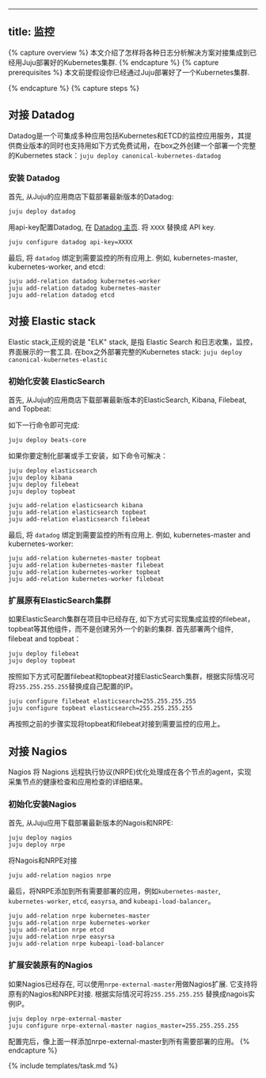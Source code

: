 <!--
---
title: Monitoring
---
-->
---
title: 监控
---
<!--
{% capture overview %}
This page shows how to connect various logging solutions to a Juju deployed cluster.
{% endcapture %}
{% capture prerequisites %}
This page assumes you have a working Juju deployed cluster.
{% endcapture %}
-->
{% capture overview %}
本文介绍了怎样将各种日志分析解决方案对接集成到已经用Juju部署好的Kubernetes集群.
{% endcapture %}
{% capture prerequisites %}
本文前提假设你已经通过Juju部署好了一个Kubernetes集群.

<!--
{% endcapture %}
{% capture steps %}
## Connecting Datadog

Datadog is a SaaS offering which includes support for a range of integrations, including Kubernetes and ETCD. While the solution is SAAS/Commercial, they include a Free tier which is supported with the following method. To deploy a full Kubernetes stack with Datadog out of the box, do: `juju deploy canonical-kubernetes-datadog`
-->
{% endcapture %}
{% capture steps %}
## 对接 Datadog

Datadog是一个可集成多种应用包括Kubernetes和ETCD的监控应用服务，其提供商业版本的同时也支持用如下方式免费试用，在box之外创建一个部署一个完整的Kubernetes stack：`juju deploy canonical-kubernetes-datadog`

<!--
### Installation of Datadog

To start, deploy the latest version Datadog from the Charm Store:
-->
### 安装 Datadog

首先, 从Juju的应用商店下载部署最新版本的Datadog:

```
juju deploy datadog
```

<!--
Configure Datadog with your api-key, found in the [Datadog dashboard](). Replace `XXXX` with your API key.
-->
用api-key配置Datadog, 在 [Datadog 主页](). 将 `XXXX` 替换成 API key.

```
juju configure datadog api-key=XXXX
```

<!--
Finally, attach `datadog` to all applications you wish to monitor. For example, kubernetes-master, kubernetes-worker, and etcd:
-->
最后, 将 `datadog` 绑定到需要监控的所有应用上. 例如, kubernetes-master, kubernetes-worker, and etcd:

```
juju add-relation datadog kubernetes-worker
juju add-relation datadog kubernetes-master
juju add-relation datadog etcd
```

<!--
## Connecting Elastic stack

The Elastic stack, formally "ELK" stack, refers to Elastic Search and the suite of tools to facilitate log aggregation, monitoring, and dashboarding. To deploy a full Kubernetes stack with elastic out of the box, do: `juju deploy canonical-kubernetes-elastic`

### New install of ElasticSearch

To start, deploy the latest version of ElasticSearch, Kibana, Filebeat, and Topbeat from the Charm Store:

This can be done in one command as:
-->
## 对接 Elastic stack

Elastic stack,正规的说是 "ELK" stack, 是指 Elastic Search 和日志收集，监控，界面展示的一套工具. 在box之外部署完整的Kubernetes stack: `juju deploy canonical-kubernetes-elastic`

### 初始化安装 ElasticSearch

首先, 从Juju的应用商店下载部署最新版本的ElasticSearch, Kibana, Filebeat, and Topbeat:

如下一行命令即可完成:

```
juju deploy beats-core
```

<!--
However, if you wish to customize the deployment, or proceed manually, the following commands can be issued:
-->
如果你要定制化部署或手工安装，如下命令可解决：

```
juju deploy elasticsearch
juju deploy kibana
juju deploy filebeat
juju deploy topbeat

juju add-relation elasticsearch kibana
juju add-relation elasticsearch topbeat
juju add-relation elasticsearch filebeat
```

<!--
Finally, connect filebeat and topbeat to all applications you wish to monitor. For example, kubernetes-master and kubernetes-worker:
-->
最后, 将 `datadog` 绑定到需要监控的所有应用上. 例如, kubernetes-master and kubernetes-worker:

```
juju add-relation kubernetes-master topbeat
juju add-relation kubernetes-master filebeat
juju add-relation kubernetes-worker topbeat
juju add-relation kubernetes-worker filebeat
```

<!--
### Existing ElasticSearch cluster

In the event an ElasticSearch cluster already exists, the following can be used to connect and leverage it instead of creating a new, separate, cluster. First deploy the two beats, filebeat and topbeat
-->
### 扩展原有ElasticSearch集群

如果ElasticSearch集群在项目中已经存在, 如下方式可实现集成监控的filebeat，topbeat等其他组件，而不是创建另外一个的新的集群. 首先部署两个组件, filebeat and topbeat：

```
juju deploy filebeat
juju deploy topbeat
```

<!--
Configure both filebeat and topbeat to connect to your ElasticSearch cluster, replacing `255.255.255.255` with the IP address in your setup.
-->
按照如下方式可配置filebeat和topbeat对接ElasticSearch集群，根据实际情况可将`255.255.255.255`替换成自己配置的IP。
```
juju configure filebeat elasticsearch=255.255.255.255
juju configure topbeat elasticsearch=255.255.255.255
```

<!--
Follow the above instructions on connect topbeat and filebeat to the applications you wish to monitor.
-->
再按照之前的步骤实现将topbeat和filebeat对接到需要监控的应用上。

<!--
## Connecting Nagios

Nagios utilizes the Nagions Remote Execution Protocol (NRPE) as an agent on each node to derive machine level details of the health and applications.

### New install of Nagios

To start, deploy the latest version of the Nagios and NRPE charms from the store:
-->
## 对接 Nagios

Nagios 将 Nagions 远程执行协议(NRPE)优化处理成在各个节点的agent，实现采集节点的健康检查和应用检查的详细结果。

<!--
### New install of Nagios

To start, deploy the latest version of the Nagios and NRPE charms from the store:
-->
### 初始化安装Nagios

首先, 从Juju应用下载部署最新版本的Nagois和NRPE:

```
juju deploy nagios
juju deploy nrpe
```

<!--
Connect Nagios to NRPE
-->
将Nagois和NRPE对接

```
juju add-relation nagios nrpe
```

<!--
Finally, add NRPE to all applications deployed that you wish to monitor, for example `kubernetes-master`, `kubernetes-worker`, `etcd`, `easyrsa`, and `kubeapi-load-balancer`.
-->
最后，将NRPE添加到所有需要部署的应用，例如`kubernetes-master`, `kubernetes-worker`, `etcd`, `easyrsa`, and `kubeapi-load-balancer`。

```
juju add-relation nrpe kubernetes-master
juju add-relation nrpe kubernetes-worker
juju add-relation nrpe etcd
juju add-relation nrpe easyrsa
juju add-relation nrpe kubeapi-load-balancer
```

<!--
### Existing install of Nagios

If you already have an existing Nagios installation, the `nrpe-external-master` charm can be used instead. This will allow you to supply configuration options that map your existing external Nagios installation to NRPE. Replace `255.255.255.255` with the IP address of the nagios instance.
-->
### 扩展安装原有的Nagios

如果Nagios已经存在, 可以使用`nrpe-external-master`用做Nagios扩展. 它支持将原有的Nagios和NRPE对接.  根据实际情况可将`255.255.255.255` 替换成nagois实例IP。

```
juju deploy nrpe-external-master
juju configure nrpe-external-master nagios_master=255.255.255.255
```
<!--
Once configured, connect nrpe-external-master as outlined above.
-->
配置完后，像上面一样添加nrpe-external-master到所有需要部署的应用。
{% endcapture %}

{% include templates/task.md %}